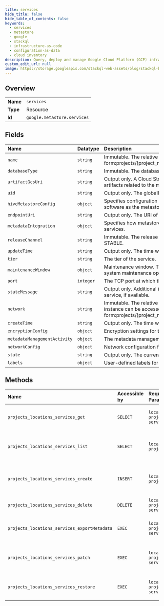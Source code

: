 ```yaml
---
title: services
hide_title: false
hide_table_of_contents: false
keywords:
  - services
  - metastore
  - google    
  - stackql
  - infrastructure-as-code
  - configuration-as-data
  - cloud inventory
description: Query, deploy and manage Google Cloud Platform (GCP) infrastructure and resources using SQL
custom_edit_url: null
image: https://storage.googleapis.com/stackql-web-assets/blog/stackql-blog-post-featured-image.png
---
```

  
    

## Overview
<table><tbody>
<tr><td><b>Name</b></td><td><code>services</code></td></tr>
<tr><td><b>Type</b></td><td>Resource</td></tr>
<tr><td><b>Id</b></td><td><code>google.metastore.services</code></td></tr>
</tbody></table>

## Fields
| Name | Datatype | Description |
|:-----|:---------|:------------|
| `name` | `string` | Immutable. The relative resource name of the metastore service, of the form:projects/{project_number}/locations/{location_id}/services/{service_id}. |
| `databaseType` | `string` | Immutable. The database type that the Metastore service stores its data. |
| `artifactGcsUri` | `string` | Output only. A Cloud Storage URI (starting with gs://) that specifies where artifacts related to the metastore service are stored. |
| `uid` | `string` | Output only. The globally unique resource identifier of the metastore service. |
| `hiveMetastoreConfig` | `object` | Specifies configuration information specific to running Hive metastore software as the metastore service. |
| `endpointUri` | `string` | Output only. The URI of the endpoint used to access the metastore service. |
| `metadataIntegration` | `object` | Specifies how metastore metadata should be integrated with external services. |
| `releaseChannel` | `string` | Immutable. The release channel of the service. If unspecified, defaults to STABLE. |
| `updateTime` | `string` | Output only. The time when the metastore service was last updated. |
| `tier` | `string` | The tier of the service. |
| `maintenanceWindow` | `object` | Maintenance window. This specifies when Dataproc Metastore may perform system maintenance operation to the service. |
| `port` | `integer` | The TCP port at which the metastore service is reached. Default: 9083. |
| `stateMessage` | `string` | Output only. Additional information about the current state of the metastore service, if available. |
| `network` | `string` | Immutable. The relative resource name of the VPC network on which the instance can be accessed. It is specified in the following form:projects/{project_number}/global/networks/{network_id}. |
| `createTime` | `string` | Output only. The time when the metastore service was created. |
| `encryptionConfig` | `object` | Encryption settings for the service. |
| `metadataManagementActivity` | `object` | The metadata management activities of the metastore service. |
| `networkConfig` | `object` | Network configuration for the Dataproc Metastore service. |
| `state` | `string` | Output only. The current state of the metastore service. |
| `labels` | `object` | User-defined labels for the metastore service. |
## Methods
| Name | Accessible by | Required Params | Description |
|:-----|:--------------|:----------------|:------------|
| `projects_locations_services_get` | `SELECT` | `locationsId, projectsId, servicesId` | Gets the details of a single service. |
| `projects_locations_services_list` | `SELECT` | `locationsId, projectsId` | Lists services in a project and location. |
| `projects_locations_services_create` | `INSERT` | `locationsId, projectsId` | Creates a metastore service in a project and location. |
| `projects_locations_services_delete` | `DELETE` | `locationsId, projectsId, servicesId` | Deletes a single service. |
| `projects_locations_services_exportMetadata` | `EXEC` | `locationsId, projectsId, servicesId` | Exports metadata from a service. |
| `projects_locations_services_patch` | `EXEC` | `locationsId, projectsId, servicesId` | Updates the parameters of a single service. |
| `projects_locations_services_restore` | `EXEC` | `locationsId, projectsId, servicesId` | Restores a service from a backup. |

